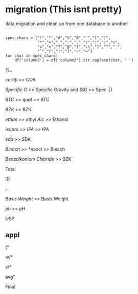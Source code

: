 # migration (This isnt pretty)
data migration and clean up from one database to another
## 

```
spec_chars = ["!",'"',"#","%","&","'","(",")",
              "*","+",",","-",".","/",":",";","<",
              "=",">","?","@","[","\\","]","^","_",
              "`","{","|","}","~","–"]
for char in spec_chars:
    df['column2'] = df['column2'].str.replace(char, ' ')
````

%_

*certifi* >> COA

*Specific G* >> Specific Gravity and (SG >> Spec..|)

*BTC* >> *quat* >> BTC

*BZK* >> BZK

*ethan* >> *ethyl Alc* >> Ethanol 

*isopro* >> *IPA* >> IPA

*sda* >> SDA

*Bleach* >> *naocl >> Bleach

*Benzalkonium Chloride* >> BZK

Total

ID

-.

*Basis Weight* >> Basis Weight

*ph* >> pH

 USP

## appl

(*

w/*

v/*

avg"

Final
